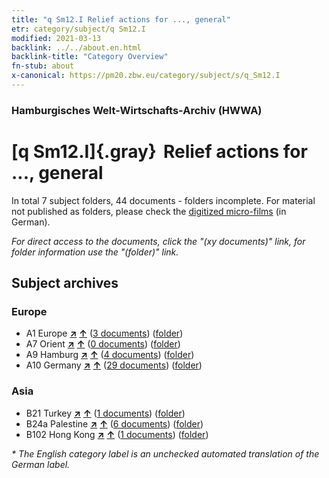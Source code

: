 ```yaml
---
title: "q Sm12.I Relief actions for ..., general"
etr: category/subject/q Sm12.I
modified: 2021-03-13
backlink: ../../about.en.html
backlink-title: "Category Overview"
fn-stub: about
x-canonical: https://pm20.zbw.eu/category/subject/s/q_Sm12.I
---
```


### Hamburgisches Welt-Wirtschafts-Archiv (HWWA)
# [q Sm12.I]{.gray}&#8201; Relief actions for ..., general&#160; 





In total 7 subject folders, 44 documents - folders incomplete.
For material not published as folders, please check the [digitized micro-films](/film/h1_sh.de.html) (in German).

_For direct access to the documents, click the "(xy documents)" link, for folder information use the "(folder)" link._

## Subject archives



### Europe

- A1 Europe [**&nearr;**](../../../geo/i/140892/about.en.html "Europe (all folders)") [**&uarr;**](../../../geo/about.en.html#A1 "Country category system") (<a href="https://pm20.zbw.eu/dfgview/sh/140892,145955" title="about: Europe : Relief actions for ..., general" target="_blank">3 documents</a>) ([folder](../../../../folder/sh/1408xx/140892/1459xx/145955/about.en.html))
- A7 Orient [**&nearr;**](../../../geo/i/140902/about.en.html "Orient (all folders)") [**&uarr;**](../../../geo/about.en.html#A7 "Country category system") (<a href="https://pm20.zbw.eu/dfgview/sh/140902,145955" title="about: Orient : Relief actions for ..., general" target="_blank">0 documents</a>) ([folder](../../../../folder/sh/1409xx/140902/1459xx/145955/about.en.html))
- A9 Hamburg [**&nearr;**](../../../geo/i/140905/about.en.html "Hamburg (all folders)") [**&uarr;**](../../../geo/about.en.html#A9 "Country category system") (<a href="https://pm20.zbw.eu/dfgview/sh/140905,145955" title="about: Hamburg : Relief actions for ..., general" target="_blank">4 documents</a>) ([folder](../../../../folder/sh/1409xx/140905/1459xx/145955/about.en.html))
- A10 Germany [**&nearr;**](../../../geo/i/126128/about.en.html "Germany (all folders)") [**&uarr;**](../../../geo/about.en.html#A10 "Country category system") (<a href="https://pm20.zbw.eu/dfgview/sh/126128,145955" title="about: Germany : Relief actions for ..., general" target="_blank">29 documents</a>) ([folder](../../../../folder/sh/1261xx/126128/1459xx/145955/about.en.html))

### Asia

- B21 Turkey [**&nearr;**](../../../geo/i/141111/about.en.html "Turkey (all folders)") [**&uarr;**](../../../geo/about.en.html#B21 "Country category system") (<a href="https://pm20.zbw.eu/dfgview/sh/141111,145955" title="about: Turkey : Relief actions for ..., general" target="_blank">1 documents</a>) ([folder](../../../../folder/sh/1411xx/141111/1459xx/145955/about.en.html))
- B24a Palestine [**&nearr;**](../../../geo/i/141115/about.en.html "Palestine (all folders)") [**&uarr;**](../../../geo/about.en.html#B24a "Country category system") (<a href="https://pm20.zbw.eu/dfgview/sh/141115,145955" title="about: Palestine : Relief actions for ..., general" target="_blank">6 documents</a>) ([folder](../../../../folder/sh/1411xx/141115/1459xx/145955/about.en.html))
- B102 Hong Kong [**&nearr;**](../../../geo/i/141268/about.en.html "Hong Kong (all folders)") [**&uarr;**](../../../geo/about.en.html#B102 "Country category system") (<a href="https://pm20.zbw.eu/dfgview/sh/141268,145955" title="about: Hong Kong : Relief actions for ..., general" target="_blank">1 documents</a>) ([folder](../../../../folder/sh/1412xx/141268/1459xx/145955/about.en.html))


_* The English category label is an unchecked automated translation of the German label._

